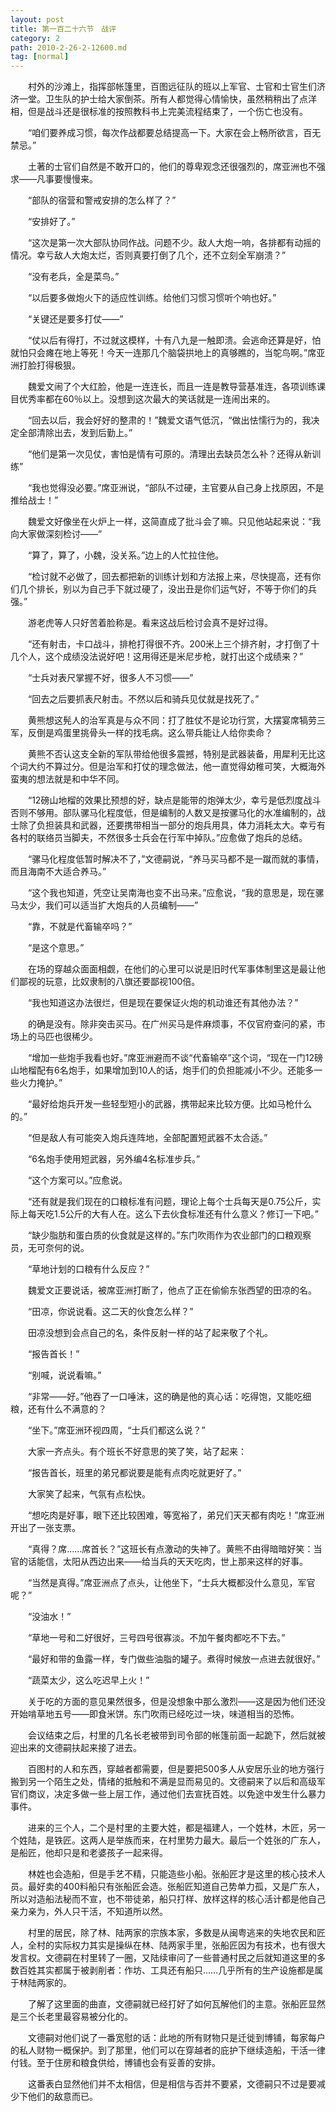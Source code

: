 ```yaml
---
layout: post
title: 第一百二十六节　战评
category: 2
path: 2010-2-26-2-12600.md
tag: [normal]
---
```


　　村外的沙滩上，指挥部帐篷里，百图远征队的班以上军官、士官和士官生们济济一堂。卫生队的护士给大家倒茶。所有人都觉得心情愉快，虽然稍稍出了点洋相，但是战斗还是很标准的按照教科书上完美流程结束了，一个伤亡也没有。

　　“咱们要养成习惯，每次作战都要总结提高一下。大家在会上畅所欲言，百无禁忌。”

　　土著的士官们自然是不敢开口的，他们的尊卑观念还很强烈的，席亚洲也不强求――凡事要慢慢来。

　　“部队的宿营和警戒安排的怎么样了？”

　　“安排好了。”

　　“这次是第一次大部队协同作战。问题不少。敌人大炮一响，各排都有动摇的情况。幸亏敌人大炮太烂，否则真要打倒了几个，还不立刻全军崩溃？”

　　“没有老兵，全是菜鸟。”

　　“以后要多做炮火下的适应性训练。给他们习惯习惯听个响也好。”

　　“关键还是要多打仗――”

　　“仗以后有得打，不过就这模样，十有八九是一触即溃。会逃命还算是好，怕就怕只会瘫在地上等死！今天一连那几个脑袋拱地上的真够瞧的，当鸵鸟啊。”席亚洲打脸打得极狠。

　　魏爱文闹了个大红脸，他是一连连长，而且一连是教导营基准连，各项训练课目优秀率都在60％以上。没想到这次最大的笑话就是一连闹出来的。

　　“回去以后，我会好好的整肃的！”魏爱文语气低沉，“做出怯懦行为的，我决定全部清除出去，发到后勤上。”

　　“他们是第一次见仗，害怕是情有可原的。清理出去缺员怎么补？还得从新训练”

　　“我也觉得没必要。”席亚洲说，“部队不过硬，主官要从自己身上找原因，不是推给战士！”

　　魏爱文好像坐在火炉上一样，这简直成了批斗会了嘛。只见他站起来说：“我向大家做深刻检讨――”

　　“算了，算了，小魏，没关系。”边上的人忙拉住他。

　　“检讨就不必做了，回去都把新的训练计划和方法报上来，尽快提高，还有你们几个排长，别以为自己手下就过硬了，没出丑是你们运气好，不等于你们的兵强。”

　　游老虎等人只好苦着脸称是。看来这战后检讨会真不是好过得。

　　“还有射击，卡口战斗，排枪打得很不齐。200米上三个排齐射，才打倒了十几个人，这个成绩没法说好吧！这用得还是米尼步枪，就打出这个成绩来？”

　　“士兵对表尺掌握不好，很多人不习惯――”

　　“回去之后要抓表尺射击。不然以后和骑兵见仗就是找死了。”

　　黄熊想这髡人的治军真是与众不同：打了胜仗不是论功行赏，大摆宴席犒劳三军，反倒是鸡蛋里挑骨头一样的找毛病。这么带兵能让人给你卖命？

　　黄熊不否认这支全新的军队带给他很多震撼，特别是武器装备，用犀利无比这个词大约不算过分。但是治军和打仗的理念做法，他一直觉得幼稚可笑，大概海外蛮夷的想法就是和中华不同。

　　“12磅山地榴的效果比预想的好，缺点是能带的炮弹太少，幸亏是低烈度战斗否则不够用。部队骡马化程度低，但是编制的人数又是按骡马化的水准编制的，战士除了负担装具和武器，还要携带相当一部分的炮兵用具，体力消耗太大。幸亏有各村的联络员当脚夫，不然很多士兵会在行军中掉队。”应愈做了炮兵的总结。

　　“骡马化程度低暂时解决不了，”文德嗣说，“养马买马都不是一蹴而就的事情，而且海南不大适合养马。”

　　“这个我也知道，凭空让吴南海也变不出马来。”应愈说，“我的意思是，现在骡马太少，我们可以适当扩大炮兵的人员编制――”

　　“靠，不就是代畜输卒吗？”

　　“是这个意思。”

　　在场的穿越众面面相觑，在他们的心里可以说是旧时代军事体制里这是最让他们鄙视的玩意，比奴隶制的八旗还要鄙视100倍。

　　“我也知道这办法很烂，但是现在要保证火炮的机动谁还有其他办法？”

　　的确是没有。除非突击买马。在广州买马是件麻烦事，不仅官府查问的紧，市场上的马匹也很稀少。

　　“增加一些炮手我看也好。”席亚洲避而不谈“代畜输卒”这个词，“现在一门12磅山地榴配有6名炮手，如果增加到10人的话，炮手们的负担能减小不少。还能多一些火力掩护。”

　　“最好给炮兵开发一些轻型短小的武器，携带起来比较方便。比如马枪什么的。”

　　“但是敌人有可能突入炮兵连阵地，全部配置短武器不太合适。”

　　“6名炮手使用短武器，另外编4名标准步兵。”

　　“这个方案可以。”应愈说。

　　“还有就是我们现在的口粮标准有问题，理论上每个士兵每天是0.75公斤，实际上每天吃1.5公斤的大有人在。这么下去伙食标准还有什么意义？修订一下吧。”

　　“缺少脂肪和蛋白质的伙食就是这样的。”东门吹雨作为农业部门的口粮观察员，无可奈何的说。

　　“草地计划的口粮有什么反应？”

　　魏爱文正要说话，被席亚洲打断了，他点了正在偷偷东张西望的田凉的名。

　　“田凉，你说说看。这二天的伙食怎么样？”

　　田凉没想到会点自己的名，条件反射一样的站了起来敬了个礼。

　　“报告首长！”

　　“别喊，说说看嘛。”

　　“非常――好。”他吞了一口唾沫，这的确是他的真心话：吃得饱，又能吃细粮，还有什么不满意的？

　　“坐下。”席亚洲环视四周，“士兵们都这么说？”

　　大家一齐点头。有个班长不好意思的笑了笑，站了起来：

　　“报告首长，班里的弟兄都说要是能有点肉吃就更好了。”

　　大家笑了起来，气氛有点松快。

　　“想吃肉是好事，眼下还比较困难，等宽裕了，弟兄们天天都有肉吃！”席亚洲开出了一张支票。

　　“真得？席……席首长？”这班长有点激动的失神了。黄熊不由得暗暗好笑：当官的话能信，太阳从西边出来――给当兵的天天吃肉，世上那来这样的好事。

　　“当然是真得。”席亚洲点了点头，让他坐下，“士兵大概都没什么意见，军官呢？”

　　“没油水！”

　　“草地一号和二好很好，三号四号很寡淡。不加午餐肉都吃不下去。”

　　“最好和带的鱼露一样，专门做些油脂的罐子。煮得时候放一点进去就很好。”

　　“蔬菜太少，这么吃迟早上火！”

　　关于吃的方面的意见果然很多，但是没想象中那么激烈――这是因为他们还没开始啃草地五号――即食米饼。东门吹雨已经吃过一块，味道相当的恐怖。

　　会议结束之后，村里的几名长老被带到司令部的帐篷前面一起跪下，然后就被迎出来的文德嗣扶起来接了进去。

　　百图村的人和东西，穿越者都需要，但是要把500多人从安居乐业的地方强行搬到另一个陌生之处，情绪的抵触和不满是显而易见的。文德嗣来了以后和高级军官们商议，决定多做一些上层工作，通过他们去宣抚百姓。以免途中发生什么暴力事件。

　　进来的三个人，二个是村里的主要大姓，都是福建人，一个姓林，木匠，另一个姓陆，是铁匠。这两人是举族而来，在村里势力最大。最后一个姓张的广东人，是船匠，他却只是和老婆孩子一起来得。

　　林姓也会造船，但是手艺不精，只能造些小船。张船匠才是这里的核心技术人员。最好卖的400料船只有张船匠会造。张船匠知道自己势单力孤，又是广东人，所以对造船法秘而不宣，也不带徒弟，船只打样、放样这样的核心活计都是他自己亲力亲为，外人只干活，不知道所以然。

　　村里的居民，除了林、陆两家的宗族本家，多数是从闽粤逃来的失地农民和匠人，全村的实际权力其实是操纵在林、陆两家手里，张船匠因为有技术，也有很大发言权。文德嗣在村里转了一圈，又陆续审问了一些普通村民之后就知道这里的多数百姓其实都属于被剥削者：作坊、工具还有船只……几乎所有的生产设施都是属于林陆两家的。

　　了解了这里面的曲直，文德嗣就已经打好了如何瓦解他们的主意。张船匠显然是三个长老里最容易被分化的。

　　文德嗣对他们说了一番宽慰的话：此地的所有财物只是迁徙到博铺，每家每户的私人财物一概保护。到了那里，他们可以在穿越者的庇护下继续造船，干活一律付钱。至于住房和粮食供给，博铺也会有妥善的安排。

　　这番表白显然他们并不太相信，但是相信与否并不要紧，文德嗣只不过是要减少下他们的敌意而已。
